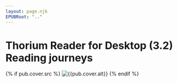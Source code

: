 ```yaml
---
layout: page.njk
EPUBRoot: ".."
---
```


<h1>
<span class="covertitle">Thorium Reader for Desktop (3.2)</span>
<br/>
<span class="coversubtitle">Reading journeys</span>
</h1>


{% if pub.cover.src %}
![{{pub.cover.alt}}]({{EPUBRoot}}/{{pub.cover.src}})
{% endif %}